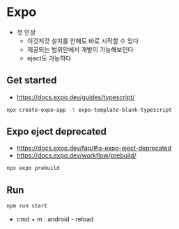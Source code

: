 # Expo

- 첫 인상
  - 이것저것 설치를 안해도 바로 시작할 수 있다
  - 제공되는 범위안에서 개발이 가능해보인다
  - eject도 가능하다

## Get started

- https://docs.expo.dev/guides/typescript/

```bash
npx create-expo-app -t expo-template-blank-typescript
```

## Expo eject deprecated

- https://docs.expo.dev/faq/#is-expo-eject-deprecated
- https://docs.expo.dev/workflow/prebuild/

```bash
npx expo prebuild
```

## Run

```bash
npm run start
```

- cmd + m : android - reload
